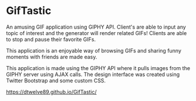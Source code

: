# GifTastic

An amusing GIF application using GIPHY API. Client's are able to input any topic of interest and the generator will render related GIFs! Clients are able to stop and pause their favorite GIFs.

This application is an enjoyable way of browsing GIFs and sharing funny moments with friends are made easy.

This application is made using the GIPHY API where it pulls images from the GIPHY server using AJAX calls. The design interface was created using Twitter Bootstrap and some custom CSS.

https://dtwelve89.github.io/GifTastic/
